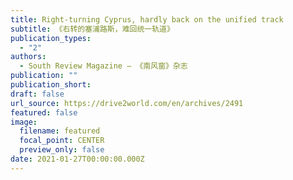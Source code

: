 ```yaml
---
title: Right-turning Cyprus, hardly back on the unified track
subtitle: 《右转的塞浦路斯，难回统一轨道》
publication_types:
  - "2"
authors:
  - South Review Magazine — 《南风窗》杂志
publication: ""
publication_short: 
draft: false
url_source: https://drive2world.com/en/archives/2491
featured: false
image:
  filename: featured
  focal_point: CENTER
  preview_only: false
date: 2021-01-27T00:00:00.000Z
---
```


